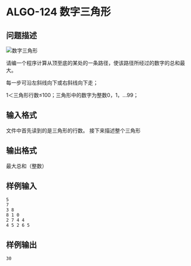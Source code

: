 # ALGO-124 数字三角形
## 问题描述
![数字三角形](https://github.com/GY-SingularTeam/HelloWorld/blob/master/20190112/algo124.png)
    
   请编一个程序计算从顶至底的某处的一条路径，使该路径所经过的数字的总和最大。
   
   每一步可沿左斜线向下或右斜线向下走；
   
   1＜三角形行数≤100；三角形中的数字为整数0，1，…99；

## 输入格式
   文件中首先读到的是三角形的行数。
   接下来描述整个三角形
## 输出格式
   最大总和（整数）
## 样例输入
    5
    7
    3 8
    8 1 0
    2 7 4 4
    4 5 2 6 5
## 样例输出
    30

